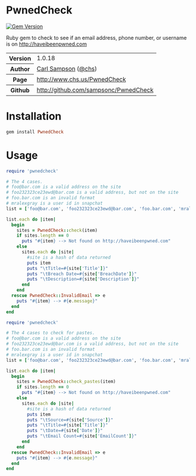 # PwnedCheck
[![Gem Version](https://badge.fury.io/rb/PwnedCheck.svg)](http://badge.fury.io/rb/PwnedCheck)

Ruby gem to check to see if an email address, phone number, or username is on http://haveibeenpwned.com

<table>
    <tr>
        <th>Version</th>
        <td>1.0.18</td>
    </tr>
    <tr>
       <th>Author</th>
       <td><a href="http://www.chs.us">Carl Sampson</a> (<a href="http://twitter.com/chs">@chs</a>)</td>
    </tr>
    <tr>
        <th>Page</th>
        <td><a href="http://www.chs.us/PwnedCheck">http://www.chs.us/PwnedCheck</a></td>
    </tr>
    <tr>
        <th>Github</th>
        <td><a href="http://github.com/sampsonc/PwnedCheck">http://github.com/sampsonc/PwnedCheck</a></td>
    </tr>
</table>

# Installation
`````ruby
gem install PwnedCheck
`````

# Usage

`````ruby
require 'pwnedcheck'

# The 4 cases.
# foo@bar.com is a valid address on the site
# foo232323ce23ewd@bar.com is a valid address, but not on the site
# foo.bar.com is an invalid format
# mralexgray is a user id in snapchat
list = ['foo@bar.com', 'foo232323ce23ewd@bar.com', 'foo.bar.com', 'mralexgray']

list.each do |item|
  begin
    sites = PwnedCheck::check(item)
    if sites.length == 0
      puts "#{item} --> Not found on http://haveibeenpwned.com"
    else
      sites.each do |site|
        #site is a hash of data returned
        puts item
        puts "\tTitle=#{site['Title']}"
        puts "\tBreach Date=#{site['BreachDate']}"
        puts "\tDescription=#{site['Description']}"
      end
    end
  rescue PwnedCheck::InvalidEmail => e
    puts "#{item} --> #{e.message}"
  end
end
`````

`````ruby
require 'pwnedcheck'

# The 4 cases to check for pastes.
# foo@bar.com is a valid address on the site
# foo232323ce23ewd@bar.com is a valid address, but not on the site
# foo.bar.com is an invalid format
# mralexgray is a user id in snapchat
list = ['foo@bar.com', 'foo232323ce23ewd@bar.com', 'foo.bar.com', 'mralexgray']

list.each do |item|
  begin
    sites = PwnedCheck::check_pastes(item)
    if sites.length == 0
      puts "#{item} --> Not found on http://haveibeenpwned.com"
    else
      sites.each do |site|
        #site is a hash of data returned
        puts item
        puts "\tSource=#{site['Source']}"
        puts "\tTitle=#{site['Title']}"
        puts "\tDate=#{site['Date']}"
        puts "\tEmail Count=#{site['EmailCount']}"
      end
    end
  rescue PwnedCheck::InvalidEmail => e
    puts "#{item} --> #{e.message}"
  end
end
`````
